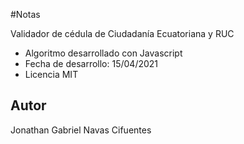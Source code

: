 #Notas

Validador de cédula de Ciudadanía Ecuatoriana y RUC

* Algoritmo desarrollado con Javascript
* Fecha de desarrollo: 15/04/2021
* Licencia MIT

## Autor
Jonathan Gabriel Navas Cifuentes